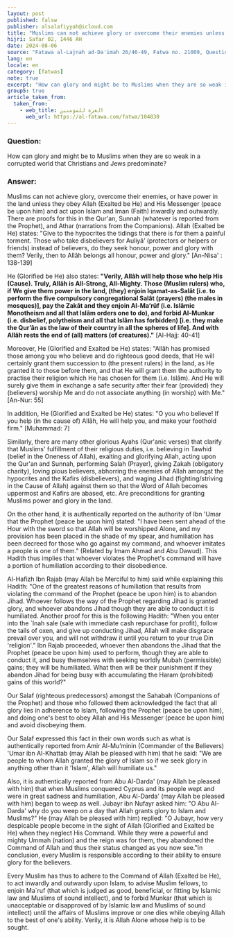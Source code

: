 ```yaml
---
layout: post
published: falsw
publisher: alsalafiyyah@icloud.com
title: "Muslims can not achieve glory or overcome their enemies unless they obey Allah and His Messenger"
hijri: Safar 02, 1446 AH
date: 2024-08-06
source: "Fatawa al-Lajnah ad-Da'imah 26/46-49, Fatwa no. 21009, Question 1"
lang: en
locale: en
category: [fatwas]
note: true
excerpt: "How can glory and might be to Muslims when they are so weak in a corrupted world that Christians and Jews predominate?"
group5: true
article_taken_from: 
  taken_from:
    - web_title: العزة للمؤمنين
      web_url: https://al-fatawa.com/fatwa/104830
---
```


### Question: 
How can glory and might be to Muslims when they are so weak in a corrupted world that Christians and Jews predominate?

### Answer:
Muslims can not achieve glory, overcome their enemies, or have power in the land unless they obey Allah (Exalted be He) and His Messenger (peace be upon him) and act upon Islam and Iman (Faith) inwardly and outwardly. There are proofs for this in the Qur'an, Sunnah (whatever is reported from the Prophet), and Athar (narrations from the Companions). Allah (Exalted be He) states: "Give to the hypocrites the tidings that there is for them a painful torment. Those who take disbelievers for Auliyâ’ (protectors or helpers or friends) instead of believers, do they seek honour, power and glory with them? Verily, then to Allâh belongs all honour, power and glory." [An-Nisa' : 138-139]

He (Glorified be He) also states: **"Verily, Allâh will help those who help His (Cause). Truly, Allâh is All-Strong, All-Mighty. Those (Muslim rulers) who, if We give them power in the land, (they) enjoin Iqamat-as-Salât [i.e. to perform the five compulsory congregational Salât (prayers) (the males in mosques)], pay the Zakât and they enjoin Al-Ma‘rûf (i.e. Islâmic Monotheism and all that Islâm orders one to do), and forbid Al-Munkar (i.e. disbelief, polytheism and all that Islâm has forbidden) [i.e. they make the Qur’ân as the law of their country in all the spheres of life]. And with Allâh rests the end of (all) matters (of creatures)."** [Al-Hajj: 40-41]

Moreover, He (Glorified and Exalted be He) states: "Allâh has promised those among you who believe and do righteous good deeds, that He will certainly grant them succession to (the present rulers) in the land, as He granted it to those before them, and that He will grant them the authority to practise their religion which He has chosen for them (i.e. Islâm). And He will surely give them in exchange a safe security after their fear (provided) they (believers) worship Me and do not associate anything (in worship) with Me." [An-Nur: 55]

In addition, He (Glorified and Exalted be He) states: "O you who believe! If you help (in the cause of) Allâh, He will help you, and make your foothold firm." [Muhammad: 7]

Similarly, there are many other glorious Ayahs (Qur'anic verses) that clarify that Muslims' fulfillment of their religious duties, i.e. believing in Tawhid (belief in the Oneness of Allah), exalting and glorifying Allah, acting upon the Qur'an and Sunnah, performing Salah (Prayer), giving Zakah (obligatory charity), loving pious believers, abhorring the enemies of Allah amongst the hypocrites and the Kafirs (disbelievers), and waging Jihad (fighting/striving in the Cause of Allah) against them so that the Word of Allah becomes uppermost and Kafirs are abased, etc. Are preconditions for granting Muslims power and glory in the land.

On the other hand, it is authentically reported on the authority of Ibn 'Umar that the Prophet (peace be upon him) stated: "I have been sent ahead of the Hour with the sword so that Allah will be worshipped Alone, and my provision has been placed in the shade of my spear, and humiliation has been decreed for those who go against my command, and whoever imitates a people is one of them." (Related by Imam Ahmad and Abu Dawud). This Hadith thus implies that whoever violates the Prophet's command will have a portion of humiliation according to their disobedience. 

Al-Hafizh Ibn Rajab (may Allah be Merciful to him) said while explaining this Hadith: "One of the greatest reasons of humiliation that results from violating the command of the Prophet (peace be upon him) is to abandon Jihad. Whoever follows the way of the Prophet regarding Jihad is granted glory, and whoever abandons Jihad though they are able to conduct it is humiliated. Another proof for this is the following Hadith: "When you enter into the `Inah sale (sale with immediate cash repurchase for profit), follow the tails of oxen, and give up conducting Jihad, Allah will make disgrace prevail over you, and will not withdraw it until you return to your true Din 'religion'." Ibn Rajab proceeded, whoever then abandons the Jihad that the Prophet (peace be upon him) used to perform, though they are able to conduct it, and busy themselves with seeking worldly Mubah (permissible) gains; they will be humiliated. What then will be their punishment if they abandon Jihad for being busy with accumulating the Haram (prohibited) gains of this world?" 

Our Salaf (righteous predecessors) amongst the Sahabah (Companions of the Prophet) and those who followed them acknowledged the fact that all glory lies in adherence to Islam, following the Prophet (peace be upon him), and doing one's best to obey Allah and His Messenger (peace be upon him) and avoid disobeying them. 

Our Salaf expressed this fact in their own words such as what is authentically reported from Amir Al-Mu’minin (Commander of the Believers) 'Umar ibn Al-Khattab (may Allah be pleased with him) that he said: "We are people to whom Allah granted the glory of Islam so if we seek glory in anything other than it 'Islam', Allah will humiliate us." 

Also, it is authentically reported from Abu Al-Darda' (may Allah be pleased with him) that when Muslims conquered Cyprus and its people wept and were in great sadness and humiliation, Abu Al-Darda' (may Allah be pleased with him) began to weep as well. Jubayr ibn Nufayr asked him: "O Abu Al-Darda' why do you weep on a day that Allah grants glory to Islam and Muslims?" He (may Allah be pleased with him) replied: "O Jubayr, how very despicable people become in the sight of Allah (Glorified and Exalted be He) when they neglect His Command. While they were a powerful and mighty Ummah (nation) and the reign was for them, they abandoned the Command of Allah and thus their status changed as you now see."In conclusion, every Muslim is responsible according to their ability to ensure glory for the believers.

Every Muslim has thus to adhere to the Command of Allah (Exalted be He), to act inwardly and outwardly upon Islam, to advise Muslim fellows, to enjoin Ma`ruf (that which is judged as good, beneficial, or fitting by Islamic law and Muslims of sound intellect), and to forbid Munkar (that which is unacceptable or disapproved of by Islamic law and Muslims of sound intellect) until the affairs of Muslims improve or one dies while obeying Allah to the best of one's ability. Verily, it is Allah Alone whose help is to be sought.
